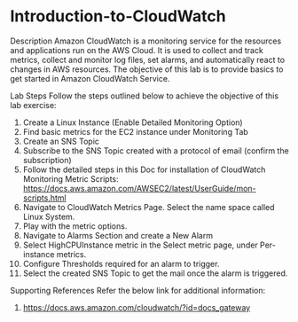 # Introduction-to-CloudWatch

Description
Amazon CloudWatch is a monitoring service for the resources and applications run on the AWS Cloud. 
It is used to collect and track metrics, collect and monitor log files, set alarms, and automatically react to changes in 
AWS resources.
The objective of this lab is to provide basics to get started in Amazon CloudWatch Service.

Lab Steps
Follow the steps outlined below to achieve the objective of this lab exercise:
1. Create a Linux Instance (Enable Detailed Monitoring Option)
2. Find basic metrics for the EC2 instance under Monitoring Tab
3. Create an SNS Topic 
4. Subscribe to the SNS Topic created with a protocol of email (confirm the subscription) 
5. Follow the detailed steps in this Doc for installation of CloudWatch Monitoring Metric Scripts:
https://docs.aws.amazon.com/AWSEC2/latest/UserGuide/mon-scripts.html
6. Navigate to CloudWatch Metrics Page. Select the name space called Linux System.
7. Play with the metric options.
8. Navigate to Alarms Section and create a New Alarm
9. Select HighCPUInstance metric in the Select metric page, under Per-instance metrics.
10. Configure Thresholds required for an alarm to trigger.
11. Select the created SNS Topic to get the mail once the alarm is triggered.

Supporting References
Refer the below link for additional information:
1. https://docs.aws.amazon.com/cloudwatch/?id=docs_gateway
